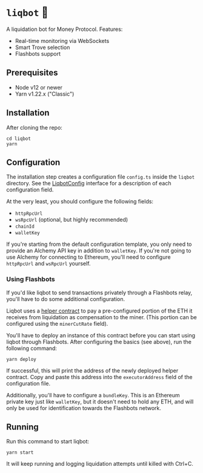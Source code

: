 # `liqbot` 🤖

A liquidation bot for Money Protocol. Features:

- Real-time monitoring via WebSockets
- Smart Trove selection
- Flashbots support

## Prerequisites

- Node v12 or newer
- Yarn v1.22.x ("Classic")

## Installation

After cloning the repo:

```
cd liqbot
yarn
```

## Configuration

The installation step creates a configuration file `config.ts` inside the `liqbot` directory. See the [LiqbotConfig](types/index.d.ts) interface for a description of each configuration field.

At the very least, you should configure the following fields:

- `httpRpcUrl`
- `wsRpcUrl` (optional, but highly recommended)
- `chainId`
- `walletKey`

If you're starting from the default configuration template, you only need to provide an Alchemy API key in addition to `walletKey`. If you're not going to use Alchemy for connecting to Ethereum, you'll need to configure `httpRpcUrl` and `wsRpcUrl` yourself.

### Using Flashbots

If you'd like liqbot to send transactions privately through a Flashbots relay, you'll have to do some additional configuration.

Liqbot uses a [helper contract](contracts/src/LiqbotExecutor.sol) to pay a pre-configured portion of the ETH it receives from liquidation as compensation to the miner. (This portion can be configured using the `minerCutRate` field).

You'll have to deploy an instance of this contract before you can start using liqbot through Flashbots. After configuring the basics (see above), run the following command:

```
yarn deploy
```

If successful, this will print the address of the newly deployed helper contract. Copy and paste this address into the `executorAddress` field of the configuration file.

Additionally, you'll have to configure a `bundleKey`. This is an Ethereum private key just like `walletKey`, but it doesn't need to hold any ETH, and will only be used for identification towards the Flashbots network.

## Running

Run this command to start liqbot:

```
yarn start
```

It will keep running and logging liquidation attempts until killed with Ctrl+C.
